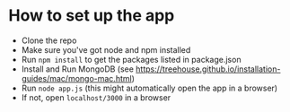 # How to set up the app
* Clone the repo
* Make sure you've got node and npm installed
* Run `npm install` to get the packages listed in package.json
* Install and Run MongoDB (see https://treehouse.github.io/installation-guides/mac/mongo-mac.html)
* Run `node app.js` (this might automatically open the app in a browser)
* If not, open `localhost/3000` in a browser
